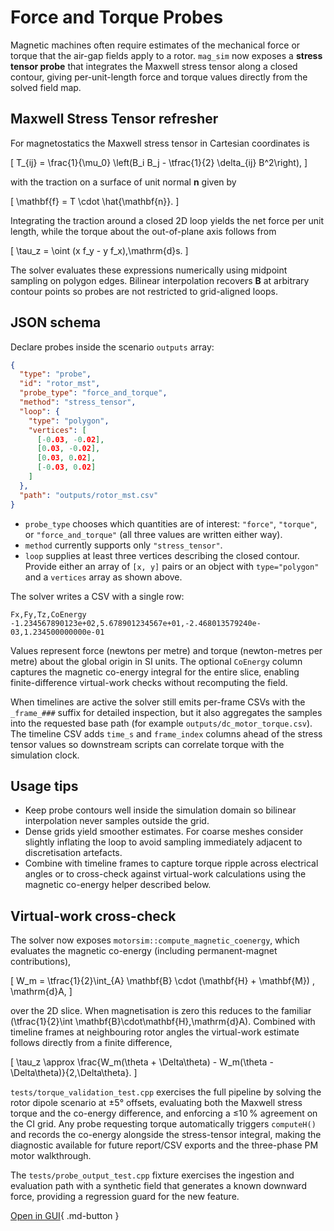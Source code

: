 # Force and Torque Probes

Magnetic machines often require estimates of the mechanical force or torque that
the air-gap fields apply to a rotor. `mag_sim` now exposes a **stress tensor
probe** that integrates the Maxwell stress tensor along a closed contour, giving
per-unit-length force and torque values directly from the solved field map.

## Maxwell Stress Tensor refresher

For magnetostatics the Maxwell stress tensor in Cartesian coordinates is

\[
T_{ij} = \frac{1}{\mu_0} \left(B_i B_j - \tfrac{1}{2} \delta_{ij} B^2\right),
\]

with the traction on a surface of unit normal **n** given by

\[
\mathbf{f} = T \cdot \hat{\mathbf{n}}.
\]

Integrating the traction around a closed 2D loop yields the net force per unit
length, while the torque about the out-of-plane axis follows from

\[
\tau_z = \oint (x f_y - y f_x)\,\mathrm{d}s.
\]

The solver evaluates these expressions numerically using midpoint sampling on
polygon edges. Bilinear interpolation recovers **B** at arbitrary contour points
so probes are not restricted to grid-aligned loops.

## JSON schema

Declare probes inside the scenario `outputs` array:

```json
{
  "type": "probe",
  "id": "rotor_mst",
  "probe_type": "force_and_torque",
  "method": "stress_tensor",
  "loop": {
    "type": "polygon",
    "vertices": [
      [-0.03, -0.02],
      [0.03, -0.02],
      [0.03, 0.02],
      [-0.03, 0.02]
    ]
  },
  "path": "outputs/rotor_mst.csv"
}
```

* `probe_type` chooses which quantities are of interest: `"force"`,
  `"torque"`, or `"force_and_torque"` (all three values are written either way).
* `method` currently supports only `"stress_tensor"`.
* `loop` supplies at least three vertices describing the closed contour. Provide
  either an array of `[x, y]` pairs or an object with `type="polygon"` and a
  `vertices` array as shown above.

The solver writes a CSV with a single row:

```text
Fx,Fy,Tz,CoEnergy
-1.234567890123e+02,5.678901234567e+01,-2.468013579240e-03,1.234500000000e-01
```

Values represent force (newtons per metre) and torque (newton-metres per metre)
about the global origin in SI units. The optional `CoEnergy` column captures the
magnetic co-energy integral for the entire slice, enabling finite-difference
virtual-work checks without recomputing the field.

When timelines are active the solver still emits per-frame CSVs with the
`_frame_###` suffix for detailed inspection, but it also aggregates the samples
into the requested base path (for example `outputs/dc_motor_torque.csv`). The
timeline CSV adds `time_s` and `frame_index` columns ahead of the stress tensor
values so downstream scripts can correlate torque with the simulation clock.

## Usage tips

* Keep probe contours well inside the simulation domain so bilinear
  interpolation never samples outside the grid.
* Dense grids yield smoother estimates. For coarse meshes consider slightly
  inflating the loop to avoid sampling immediately adjacent to discretisation
  artefacts.
* Combine with timeline frames to capture torque ripple across electrical angles
  or to cross-check against virtual-work calculations using the magnetic
  co-energy helper described below.

## Virtual-work cross-check

The solver now exposes `motorsim::compute_magnetic_coenergy`, which evaluates
the magnetic co-energy (including permanent-magnet contributions),

\[
W_m = \tfrac{1}{2}\int_{A} \mathbf{B} \cdot (\mathbf{H} + \mathbf{M}) \, \mathrm{d}A,
\]

over the 2D slice. When magnetisation is zero this reduces to the familiar
\(\tfrac{1}{2}\int \mathbf{B}\cdot\mathbf{H}\,\mathrm{d}A\). Combined with timeline frames at neighbouring rotor
angles the virtual-work estimate follows directly from a finite difference,

\[
\tau_z \approx \frac{W_m(\theta + \Delta\theta) - W_m(\theta - \Delta\theta)}{2\,\Delta\theta}.
\]

`tests/torque_validation_test.cpp` exercises the full pipeline by solving the
rotor dipole scenario at ±5° offsets, evaluating both the Maxwell stress torque
and the co-energy difference, and enforcing a ≤10 % agreement on the CI grid.
Any probe requesting torque automatically triggers `computeH()` and records the
co-energy alongside the stress-tensor integral, making the diagnostic available
for future report/CSV exports and the three-phase PM motor walkthrough.

The `tests/probe_output_test.cpp` fixture exercises the ingestion and evaluation
path with a synthetic field that generates a known downward force, providing a
regression guard for the new feature.

[Open in GUI](../developer-guide/dev-environment.md){ .md-button }
